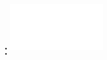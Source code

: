 - ![Engineering in Medicine Symposium Program.pdf](../assets/Engineering_in_Medicine_Symposium_Program_1739469440904_0.pdf)
-